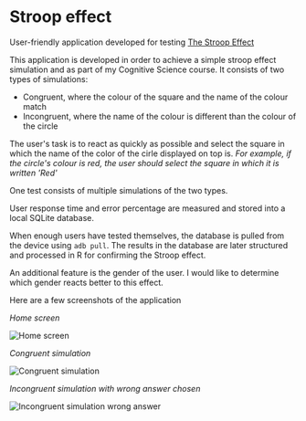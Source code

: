 # Stroop effect
User-friendly application developed for testing [The Stroop Effect](https://en.wikipedia.org/wiki/Stroop_effect)

This application is developed in order to achieve a simple stroop effect simulation and as part of my Cognitive Science course.
It consists of two types of simulations:
* Congruent, where the colour of the square and the name of the colour match
* Incongruent, where the name of the colour is different than the colour of the circle

The user's task is to react as quickly as possible and select the square in which the name of the color of the cirle displayed on top is.
*For example, if the circle's colour is red, the user should select the square in which it is written 'Red'*

One test consists of multiple simulations of the two types.

User response time and error percentage are measured and stored into a local SQLite database.

When enough users have tested themselves, the database is pulled from the device using `adb pull`.
The results in the database are later structured and processed in R for confirming the Stroop effect.

An additional feature is the gender of the user. I would like to determine which gender reacts better to this effect.

Here are a few screenshots of the application

*Home screen*

![Home screen](https://cloud.githubusercontent.com/assets/9498471/9978490/30f12edc-5f32-11e5-8b63-d41f790287f4.png)


*Congruent simulation*

![Congruent simulation](https://cloud.githubusercontent.com/assets/9498471/9978489/30ed140a-5f32-11e5-83af-e84e47826c54.png)


*Incongruent simulation with wrong answer chosen*

![Incongruent simulation wrong answer](https://cloud.githubusercontent.com/assets/9498471/9978488/30e7afce-5f32-11e5-97ca-1054d08188ad.png)

